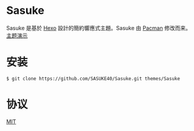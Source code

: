 # Sasuke
Sasuke 是基於 [Hexo](http://hexo.io) 設計的簡約響應式主題。Sasuke 由 [Pacman](https://github.com/A-limon/pacman) 修改而来。
[主题演示](http://sasuke40.github.io)

# 安装
```
$ git clone https://github.com/SASUKE40/Sasuke.git themes/Sasuke
```

# 协议
[MIT](/LICENSE)
